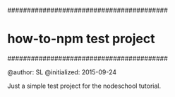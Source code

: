 #########################################
#       how-to-npm test project         #
#########################################

@author: SL
@initialized: 2015-09-24

Just a simple test project for the nodeschool tutorial.

